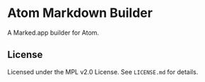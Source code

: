 # Atom Markdown Builder

A Marked.app builder for Atom.

## License

Licensed under the MPL v2.0 License. See `LICENSE.md` for details.
